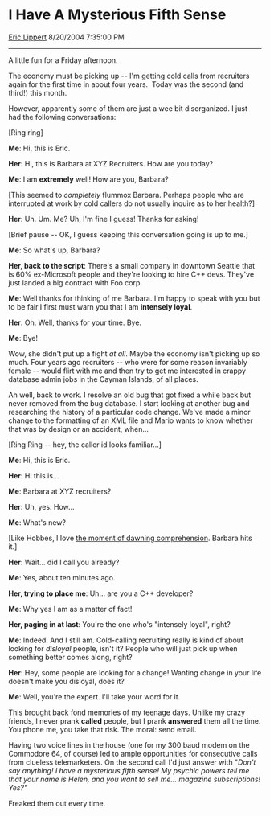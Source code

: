 <div id="page">

# I Have A Mysterious Fifth Sense

[Eric Lippert](https://social.msdn.microsoft.com/profile/Eric%20Lippert) 8/20/2004 7:35:00 PM

-----

<div id="content">

<div class="mine">

A little fun for a Friday afternoon.

The economy must be picking up -- I'm getting cold calls from recruiters again for the first time in about four years.  Today was the second (and third\!) this month.

However, apparently some of them are just a wee bit disorganized. I just had the following conversations:

\[Ring ring\]

**Me**: Hi, this is Eric.

**Her**: Hi, this is Barbara at XYZ Recruiters. How are you today?

**Me**: I am **extremely** well\! How are you, Barbara?

\[This seemed to *completely* flummox Barbara. Perhaps people who are interrupted at work by cold callers do not usually inquire as to her health?\]

**Her**: Uh. Um. Me? Uh, I'm fine I guess\! Thanks for asking\!

\[Brief pause -- OK, I guess keeping this conversation going is up to me.\]

**Me**: So what's up, Barbara?

**Her, back to the script**: There's a small company in downtown Seattle that is 60% ex-Microsoft people and they're looking to hire C++ devs. They've just landed a big contract with Foo corp.

**Me**: Well thanks for thinking of me Barbara. I'm happy to speak with you but to be fair I first must warn you that I am **intensely loyal**.

**Her**: Oh. Well, thanks for your time. Bye.

**Me**: Bye\!

Wow, she didn't put up a fight *at all*. Maybe the economy isn't picking up so much. Four years ago recruiters -- who were for some reason invariably female -- would flirt with me and then try to get me interested in crappy database admin jobs in the Cayman Islands, of all places.

Ah well, back to work. I resolve an old bug that got fixed a while back but never removed from the bug database. I start looking at another bug and researching the history of a particular code change. We've made a minor change to the formatting of an XML file and Mario wants to know whether that was by design or an accident, when...

\[Ring Ring -- hey, the caller id looks familiar...\]

**Me**: Hi, this is Eric.

**Her**: Hi this is...

**Me**: Barbara at XYZ recruiters?

**Her**: Uh, yes. How...

**Me**: What's new?

\[Like Hobbes, I love [the moment of dawning comprehension](http://www.ics.uci.edu/~jmadden/dawning_moment.html). Barbara hits it.\]

**Her**: Wait... did I call you already?

**Me**: Yes, about ten minutes ago.

**Her, trying to place me**: Uh… are you a C++ developer?

**Me**: Why yes I am as a matter of fact\!

**Her, paging in at last**: You're the one who's "intensely loyal", right?

**Me**: Indeed. And I still am. Cold-calling recruiting really is kind of about looking for *disloyal* people, isn't it? People who will just pick up when something better comes along, right?

**Her**: Hey, some people are looking for a change\! Wanting change in your life doesn't make you disloyal, does it?

**Me**: Well, you're the expert. I'll take your word for it.

This brought back fond memories of my teenage days. Unlike my crazy friends, I never prank **called** people, but I prank **answered** them all the time. You phone me, you take that risk. The moral: send email.

Having two voice lines in the house (one for my 300 baud modem on the Commodore 64, of course) led to ample opportunities for consecutive calls from clueless telemarketers. On the second call I'd just answer with "*Don't say anything\! I have a mysterious fifth sense\! My psychic powers tell me that your name is Helen, and you want to sell me... magazine subscriptions\! Yes?"*

Freaked them out every time.

</div>

</div>

</div>

